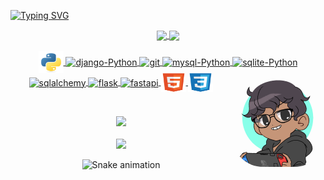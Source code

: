 <!-- <h4 align="center"> 
---
	🚧  Projeto perfil do Github 🚀 Em construção...  🚧
</h4> 

<img src="https://readme-typing-svg.herokuapp.com?color=E6B5776697&lines=I'm+a+fullstack+developer">

<img src="https://readme-typing-svg.herokuapp.com?color=E6B5776697&lines=I'm+learning+fullstack+development">


[![Typing SVG](https://readme-typing-svg.herokuapp.com?color=69C9F7&background=FFFFFF01&center=true&vCenter=true&width=700&height=100&lines=I'm+learning+fullstack+development)](https://git.io/typing-svg)


https://readme-typing-svg.herokuapp.com/demo/   =   Letreiro


https://emojipedia.org/search/?q=bag  =  Site de emojis 


https://github.com/anuraghazra/github-readme-stats  =  Caracteristicas da imagem do github stats


https://devicon.dev/  =  Icons das linguagens de programação


https://dev.to/envoy_/150-badges-for-github-pnk  =  Badges


https://picrew.me/image_maker/338224  =  pic

<hr> -->


[![Typing SVG](https://readme-typing-svg.herokuapp.com?&background=FFFFFF01&center=true&vCenter=true&width=700&height=100&lines=Hello!+i'm+Lucas+and+i´m+learning+fullstack+development)](https://git.io/typing-svg)


<div align="center">
  <a href="https://github.com/LucasFeliciano02">
  <img height="150em" align="center" src="https://github-readme-stats.vercel.app/api?username=LucasFeliciano02&show_icons=true&theme=radical&include_all_commits=true&count_private=true"/>
  <img height="150em" align="center" src="https://github-readme-stats.vercel.app/api/top-langs/?username=LucasFeliciano02&layout=compact&langs_count=7&theme=radical"/>
	  

</div>
	
	
<div align="center" valign="top"><br>
  <img align="center" alt="python-Python" height="35" width="40" src="https://raw.githubusercontent.com/devicons/devicon/master/icons/python/python-original.svg"/>
  <img align="center" alt="django-Python" height="32" width="45" src="https://cdn.jsdelivr.net/gh/devicons/devicon/icons/django/django-plain.svg"/>
  <img align="center" alt="git" height="30" width="45" src="https://cdn.jsdelivr.net/gh/devicons/devicon/icons/git/git-original.svg"/>
  <img align="center" alt="mysql-Python" height="62" width="65" src="https://cdn.jsdelivr.net/gh/devicons/devicon/icons/mysql/mysql-original-wordmark.svg"/>
  <img align="center" alt="sqlite-Python" height="60" width="80" src="https://cdn.jsdelivr.net/gh/devicons/devicon/icons/sqlite/sqlite-original-wordmark.svg"/>
  <img align="center" alt="sqlalchemy" height="80" width="80" src="https://cdn.jsdelivr.net/gh/devicons/devicon/icons/sqlalchemy/sqlalchemy-original-wordmark.svg"/>
  <img align="right" alt="Lucas-pic" height="150" style="border-radius:50px;" src="https://github.com/LucasFeliciano02/back_end.py/blob/main/lucas2.png"/> 
  <img align="center" alt="flask" height="36" width="40" src="https://cdn.jsdelivr.net/gh/devicons/devicon/icons/flask/flask-original.svg"/>
  <img align="center" alt="fastapi" height="30" width="40" src="https://cdn.jsdelivr.net/gh/devicons/devicon/icons/fastapi/fastapi-plain.svg"/>	
  <img align="center" alt="HTML" height="30" width="40" src="https://raw.githubusercontent.com/devicons/devicon/master/icons/html5/html5-original.svg"/>
  <img align="center" alt="CSS" height="30" width="40" src="https://raw.githubusercontent.com/devicons/devicon/master/icons/css3/css3-original.svg"/>
	
<!---	
  <img align="center" alt="Lucas-Js" height="30" width="40" src="https://raw.githubusercontent.com/devicons/devicon/master/icons/javascript/javascript-plain.svg">
  <img align="center" alt="Lucas-Ts" height="30" width="40" src="https://raw.githubusercontent.com/devicons/devicon/master/icons/typescript/typescript-plain.svg">
  <img align="center" alt="Lucas-React" height="30" width="40" src="https://raw.githubusercontent.com/devicons/devicon/master/icons/react/react-original.svg">
  <img align="center" alt="Lucas-Csharp" height="30" width="40" src="https://raw.githubusercontent.com/devicons/devicon/master/icons/csharp/csharp-original.svg">
--->
	
</div>
	
	
#
	

<div align="center">
	
<!--
  <a href="https://instagram.com/LucasFeliciano" target="_blank"><img src="https://img.shields.io/badge/-Instagram-%23E4405F?style=for-the-badge&logo=instagram&logoColor=white" target="_blank"></a>

 <a href="https://discord.gg/wagxzStdcR" target="_blank"><img src="https://img.shields.io/badge/Discord-7289DA?style=for-the-badge&logo=discord&logoColor=white" target="_blank"></a> 
<hr> -->
	
  <a href="https://www.linkedin.com/in/lucas-henrique-marques-feliciano-aa5aab222/" target="_blank"><img src="https://img.shields.io/badge/-LinkedIn-%230077B5?style=for-the-badge&logo=linkedin&logoColor=white" target="_blank"></a> 	
	</a>	
  <a href = "mailto:lucas.feliciano02@outlook.com"><img src="https://img.shields.io/badge/Microsoft_Outlook-0078D4?style=for-the-badge&logo=microsoft-outlook&logoColor=white" target="_blank"></a>
		
<div align="center">
	

![Snake animation](https://github.com/LucasFeliciano02/LucasFeliciano02/blob/output/github-contribution-grid-snake.svg)
